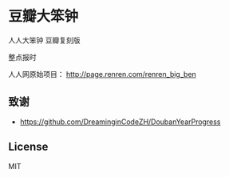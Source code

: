 # 豆瓣大笨钟

人人大笨钟 豆瓣复刻版

整点报时


人人网原始项目： http://page.renren.com/renren_big_ben

## 致谢
- https://github.com/DreaminginCodeZH/DoubanYearProgress

## License  
MIT